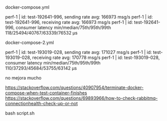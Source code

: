 docker-compose.yml

perf-1  | id: test-192641-996, sending rate avg: 166973 msg/s
perf-1  | id: test-192641-996, receiving rate avg: 166973 msg/s
perf-1  | id: test-192641-996, consumer latency min/median/75th/95th/99th 118/25494/40767/63339/76532 µs

docker-compose-2.yml

perf-1  | id: test-193019-028, sending rate avg: 171027 msg/s
perf-1  | id: test-193019-028, receiving rate avg: 170778 msg/s
perf-1  | id: test-193019-028, consumer latency min/median/75th/95th/99th 110/37293/45684/53755/63142 µs

no mejora mucho



https://stackoverflow.com/questions/40907954/terminate-docker-compose-when-test-container-finishes
https://stackoverflow.com/questions/69893966/how-to-check-rabbitmq-connectionhealth-check-up-or-not

bash script.sh